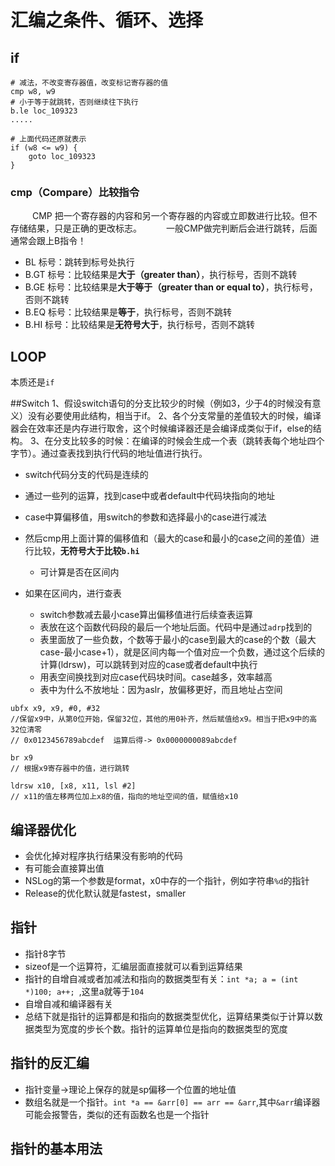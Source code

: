 # 汇编之条件、循环、选择

## if

```
# 减法，不改变寄存器值，改变标记寄存器的值
cmp w8, w9
# 小于等于就跳转，否则继续往下执行
b.le loc_109323 
.....

# 上面代码还原就表示
if (w8 <= w9) {
	goto loc_109323
}
```

### cmp（Compare）比较指令

&emsp;&emsp;&ensp;CMP 把一个寄存器的内容和另一个寄存器的内容或立即数进行比较。但不存储结果，只是正确的更改标志。
&emsp;&emsp;&ensp;一般CMP做完判断后会进行跳转，后面通常会跟上B指令！

* BL 标号：跳转到标号处执行
* B.GT  标号：比较结果是**大于（greater than）**，执行标号，否则不跳转
* B.GE  标号：比较结果是**大于等于（greater than or equal to）**，执行标号，否则不跳转
* B.EQ  标号：比较结果是**等于**，执行标号，否则不跳转
* B.HI  标号：比较结果是**无符号大于**，执行标号，否则不跳转

## LOOP

本质还是`if`

##Switch
1、假设switch语句的分支比较少的时候（例如3，少于4的时候没有意义）没有必要使用此结构，相当于if。
2、各个分支常量的差值较大的时候，编译器会在效率还是内存进行取舍，这个时候编译器还是会编译成类似于if，else的结构。
3、在分支比较多的时候：在编译的时候会生成一个表（跳转表每个地址四个字节）。通过查表找到执行代码的地址值进行执行。

* switch代码分支的代码是连续的

* 通过一些列的运算，找到case中或者default中代码块指向的地址
* case中算偏移值，用switch的参数和选择最小的case进行减法
* 然后cmp用上面计算的偏移值和（最大的case和最小的case之间的差值）进行比较，**无符号大于比较`b.hi`**
  * 可计算是否在区间内
* 如果在区间内，进行查表
  * switch参数减去最小case算出偏移值进行后续查表运算
  * 表放在这个函数代码段的最后一个地址后面。代码中是通过`adrp`找到的
  * 表里面放了一些负数，个数等于最小的case到最大的case的个数（最大case-最小case+1），就是区间内每一个值对应一个负数，通过这个后续的计算(ldrsw)，可以跳转到对应的case或者default中执行
  * 用表空间换找到对应case代码块时间。case越多，效率越高
  * 表中为什么不放地址：因为aslr，放偏移更好，而且地址占空间

```
ubfx x9, x9, #0, #32
//保留x9中，从第0位开始，保留32位，其他的用0补齐，然后赋值给x9。相当于把x9中的高32位清零
// 0x0123456789abcdef  运算后得-> 0x0000000089abcdef

br x9
// 根据x9寄存器中的值，进行跳转

ldrsw x10, [x8, x11, lsl #2]
// x11的值左移两位加上x8的值，指向的地址空间的值，赋值给x10
```

## 编译器优化

* 会优化掉对程序执行结果没有影响的代码
* 有可能会直接算出值
* NSLog的第一个参数是format，x0中存的一个指针，例如字符串`%d`的指针
* Release的优化默认就是fastest，smaller

## 指针

* 指针8字节
* sizeof是一个运算符，汇编层面直接就可以看到运算结果
* 指针的自增自减或者加减法和指向的数据类型有关：`int *a; a = (int *)100; a++; `,这里a就等于`104`
* 自增自减和编译器有关
* 总结下就是指针的运算都是和指向的数据类型优化，运算结果类似于计算以数据类型为宽度的步长个数。指针的运算单位是指向的数据类型的宽度

## 指针的反汇编

* 指针变量->理论上保存的就是sp偏移一个位置的地址值
* 数组名就是一个指针。`int *a == &arr[0] == arr == &arr`,其中`&arr`编译器可能会报警告，类似的还有函数名也是一个指针

## 指针的基本用法

